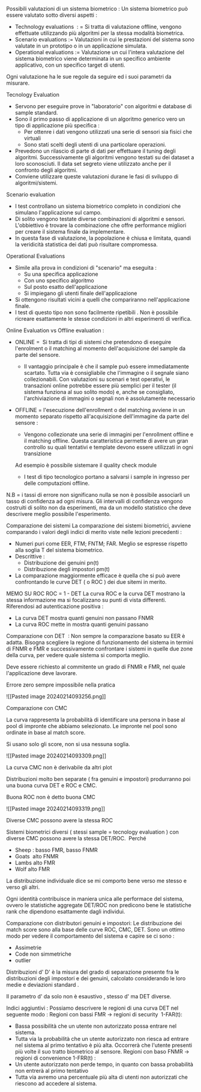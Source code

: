 Possibili valutazioni di un sistema biometrico :
Un sistema biometrico può essere valutato sotto diversi aspetti :
- Technology evaluations  : = Si tratta di valutazione offline, vengono effettuate utilizzando più algoritmi per la stessa modalità biometrica.
- Scenario evaluations := Valutazioni in cui le prestazioni del sistema sono valutate in un prototipo o in un applicazione simulata.
- Operational evaluations := Valutazione un cui l'intera valutazione del sistema biometrico viene determinata in un specifico ambiente applicativo, con un specifico target di utenti.

Ogni valutazione ha le sue regole da seguire ed i suoi parametri da misurare.

Tecnology Evaluation
- Servono per eseguire prove in "laboratorio" con algoritmi e database di sample standard.
- Sono il primo passo di applicazione di un algoritmo generico vero un tipo di applicazione più specifica :
	- Per ottenre i dati vengono utilizzati una serie di sensori sia fisici che virtuali
	- Sono stati scelti degli utenti di una particolare operazioni.
- Prevedono un rilascio di parte di dati per effettuare il tuning degli algoritmi. Successivamente gli algoritmi vengono testati su dei dataset a loro sconosciuti.
	Il data set segreto viene utilizzato anche per il confronto degli algoritmi.
- Conviene utilizzare queste valutazioni durane le fasi di sviluppo di algoritmi/sistemi.

Scenario evaluation
- I test controllano un sistema biometrico completo in condizioni che simulano l'applicazione sul campo.
- Di solito vengono testate diverse combinazioni di algoritmi e sensori. L'obbiettivo è trovare la combinazione che offre performance migliori per creare il sistema finale da implementare.
- In questa fase di valutazione, la popolazione è chiusa e limitata, quandi la veridicità statistica dei dati può risultare compromessa.

Operational Evaluations
- Simile alla prova in condizioni di "scenario" ma eseguita :
	- Su una specifica applicazione
	- Con uno specifico algoritmo
	- Sul posto esatto dell'applicazione
	- Si impiegano gli utenti finale dell'applicazione
- Si ottengono risultati vicini a quelli che compariranno nell'applicazione finale.
- I test di questo tipo non sono facilmente ripetibili . Non è possibile ricreare esattamente le stesse condizioni in altri esperimenti di verifica.

Online Evaluation vs Offline evaluation :
- ONLINE =  Si tratta di tipi di sistemi che pretendono di eseguire l'enrolment o il matching al momento dell'acquisizione del sample da parte del sensore.
	- Il vantaggio principale è che il sample può essere immediatamente scartato. Tutta via è consigliabile che l'immagine o il segnale siano collezionabili.
	Con valutazioni su scenari e test operativi, le transazioni online potrebbe essere più semplici per il tester (il sistema funziona al suo solito modo) e, anche se consigliato, l'archiviazione di immagini o segnali non è assolutamente necessario
- OFFLINE = l'esecuzione dell'enrollment o del matching avviene in un momento separato rispetto all'acquisizione dell'immagine da parte del sensore :
	- Vengono collezionate una serie di immagini per l'enrollment offline e il matching offline. Questa caratteristica permette di avere un gran controllo su quali tentativi e template devono essere utilizzati in ogni transizione
	
	Ad esempio è possibile sistemare il quality check module
	
	- I test di tipo tecnologico portano a salvarsi i sample in ingresso per delle computazioni offline.

N.B = i tassi di errore non significano nulla se non è possibile associarli un tasso di confidenza ad ogni misura. Gli intervalli di confidenza vengono costruiti di solito non da esperimenti, ma da un modello statistico che deve descrivere meglio possibile l'esperimento.


Comparazione dei sistemi
La comparazione dei sistemi biometrici, avviene comparando i valori degli indici di merito viste nelle lezioni precedenti :
- Numeri puri come EER, FTM; FNTM; FAR. Meglio se espresse rispetto alla soglia T del sistema biometrico.
- Descrittive :
	- Distribuzione dei genuini pn(t)
	- Distribuzione degli impostori pm(t)
- La comparazione maggiormente efficace è quella che si può avere confrontando le curve DET ( o ROC ) dei due sitemi in merito.

MEMO SU ROC
ROC = 1 - DET
La curva ROC e la curva DET mostrano la stessa informazione ma si focalizzano su punti di vista differenti. Riferendosi ad autenticazione positiva :
- La curva DET mostra quanti genuini non passano FNMR
- La curva ROC mette in mostra quanti genuini passano

Comparazione con DET  :
Non sempre la comparazione basato su EER è adatta. Bisogna scegliere la regione di funzionamento del sistema in termini di FNMR e FMR e successivamente confrontare i sistemi in quelle due zone della curva, per vedere quale sistema si comporta meglio.

Deve essere richiesto al commitente un grado di FNMR e FMR, nel quale l'applicazione deve lavorare.

Errore zero sempre impossibile nella pratica

![[Pasted image 20240214093256.png]]

Comparazione con CMC

La curva rappresenta la probabilità di identificare una persona in base al pool di impronte che abbiamo selezionato. Le impronte nel pool sono ordinate in base al match score.

Si usano solo gli score, non si usa nessuna soglia.

![[Pasted image 20240214093309.png]]


La curva CMC non è derivabile da altri plot

Distribuzioni molto ben separate ( fra genuini e impostori) produrranno poi una buona curva DET e ROC e CMC.

Buona ROC non è detto buona CMC

![[Pasted image 20240214093319.png]]

Diverse CMC possono avere la stessa ROC

Sistemi biometrici diversi ( stessi sample = tecnology evaluation ) con diverse CMC possono avere la stessa DET/ROC.  Perché

- Sheep : basso FMR, basso FNMR
- Goats  alto FNMR
- Lambs alto FMR
- Wolf alto FMR

La distribuzione individuale dice se mi comporto bene verso me stesso e verso gli altri.

Ogni identità contribuisce in maniera unica alle performace del sistema, ovvero le statistiche aggregate DET/ROC non predicono bene le statistiche rank che dipendono esattamente dagli individui.


Comparazione con distributori genuini e impostori:
Le distribuzione dei match score sono alla base delle curve ROC, CMC, DET.
Sono un ottimo modo per vedere il comportamento del sistema e capire se ci sono :
- Assimetrie
- Code non simmetriche
- outlier

Distribuzioni d'
D' è la misura del grado di separazione presente fra le distribuzioni degli impostori e dei genuini, calcolato considerando le loro medie e deviazioni standard .

Il parametro d' da solo non è esaustivo , stesso d' ma DET diverse.


Indici aggiuntivi :
Possiamo descrivere le regioni di una curva DET nel seguente modo :
Regioni con bassi FMR -> regioni di security  1-FAR(t):
- Bassa possibilità che un utente non autorizzato possa entrare nel sistema.
- Tutta via la probabilità che un utente autorizzato non riesca ad entrare nel sistema al primo tentativo è più alta. Occorrerà che l'utente presenti più volte il suo tratto biometrico al sensore.
Regioni con baso FNMR -> regioni di convenience 1-FRR(t) :
- Un utente autorizzato non perde tempo, in quanto con bassa probabilità non entrerà al primo tentativo
- Tutta via avremo una percentuale più alta di utenti non autorizzati che riescono ad accedere al sistema.